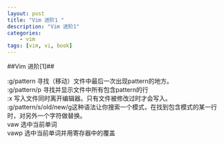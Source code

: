 ```yaml
---
layout: post  
title: "Vim 进阶1 "  
description: "Vim 进阶1"  
categories:
    - vim
tags: [vim, vi, book]
---
```

##Vim 进阶[1]##

:g/pattern 寻找（移动）文件中最后一次出现pattern的地方。  
:g/pattern/p 寻找并显示文件中所有包含pattern的行  
:x 写入文件同时离开编辑器。只有文件被修改过时才会写入。  
:g/pattern/s/old/new/g这种语法让你搜索一个模式，在找到包含模式的某一行时，对另外一个字符做替换。  
vaw 选中当前单词  
vawp 选中当前单词并用寄存器中的覆盖  
